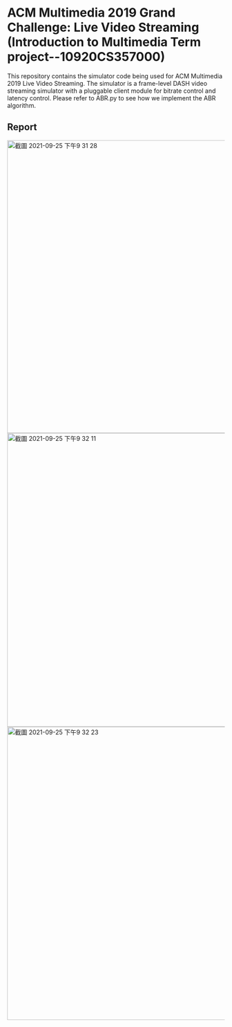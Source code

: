 # ACM Multimedia 2019 Grand Challenge: Live Video Streaming (Introduction to Multimedia Term project--10920CS357000)

This repository contains the simulator code being used for ACM Multimedia 2019 Live Video Streaming.  The simulator is a frame-level DASH video streaming simulator with a pluggable client module for bitrate control and latency control. Please refer to ABR.py to see how we implement the ABR algorithm.



## Report
 <img width="677" alt="截圖 2021-09-25 下午9 31 28" src="https://user-images.githubusercontent.com/43490777/134773307-2b05dc06-38b5-4194-8b11-14adc3f4c717.png">

              
<img width="679" alt="截圖 2021-09-25 下午9 32 11" src="https://user-images.githubusercontent.com/43490777/134773326-bdbcf9b3-51ba-49d7-9e28-4778ffc0954f.png">
<img width="678" alt="截圖 2021-09-25 下午9 32 23" src="https://user-images.githubusercontent.com/43490777/134773328-d6a6669a-59c1-4ce1-90f3-d6a3deecfe47.png">
